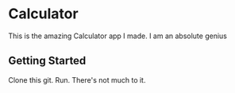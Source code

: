 # Calculator
This is the amazing Calculator app I made. I am an absolute genius

## Getting Started
Clone this git.
Run.
There's not much to it.
